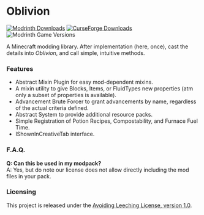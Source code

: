 # Oblivion
[![Modrinth Downloads](https://img.shields.io/modrinth/dt/{template-mod-slug}?style=flat&logo=modrinth&label=Modrinth)](https://modrinth.com/mod/{template-mod-slug})
[![CurseForge Downloads](https://img.shields.io/curseforge/dt/{project-id}?style=flat&logo=curseforge&label=Curseforge)](https://www.curseforge.com/minecraft/mc-mods/{template-mod-slug})
![Modrinth Game Versions](https://cf.way2muchnoise.eu/versions/{project-id}.svg)

A Minecraft modding library. After implementation (here, once), cast the details into *Oblivion*, and call simple, intuitive methods.

### Features
- Abstract Mixin Plugin for easy mod-dependent mixins.
- A mixin utility to give Blocks, Items, or FluidTypes new properties (atm only a subset of properties is available).
- Advancement Brute Forcer to grant advancements by name, regardless of the actual criteria defined.
- Abstract System to provide additional resource packs.
- Simple Registration of Potion Recipes, Compostability, and Furnace Fuel Time.
- IShownInCreativeTab interface.

### F.A.Q.
**Q: Can this be used in my modpack?**  
A: Yes, but do note our license does not allow directly including the mod files in your pack.

### Licensing
This project is released under the [Avoiding Leeching License, version 1.0](LICENSE).
